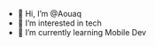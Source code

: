 - 👋 Hi, I’m @Aouaq
- 👀 I’m interested in tech
- 🌱 I’m currently learning Mobile Dev

<!---
Aouaq/Aouaq is a ✨ special ✨ repository because its `README.md` (this file) appears on your GitHub profile.
You can click the Preview link to take a look at your changes.
--->
